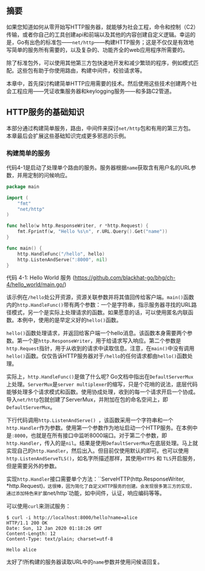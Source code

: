 ## 摘要
如果您知道如何从零开始写HTTP服务器，就能够为社会工程，命令和控制（C2）传输，或者你自己的工具创建api和前端以及其他的内容创建自定义逻辑。幸运的是，Go有出色的标准包——`net/http`——构建HTTP服务；这是不仅仅是有效地写简单的服务所有需要的，以及复杂的、功能齐全的web应用程序所需要的。

除了标准包外，可以使用其他第三方包快速地开发和减少繁琐的程序，例如模式匹配。这些包有助于你使用路由，构建中间件，校验请求等。

本章中，首先探讨构建简单HTTP应用需要的技术。然后使用这些技术创建两个社会工程应用——凭证收集服务器和keylogging服务——和多路C2管道。

## HTTP服务的基础知识

本部分通过构建简单服务，路由，中间件来探讨`net/http`包和有用的第三方包。本章最后会扩展这些基础知识完成更多邪恶的示例。

### 构建简单的服务

代码4-1是启动了处理单个路由的服务。服务器根据`name`获取含有用户名的URL参数，并用定制的问候响应。
```go
package main

import (
	"fmt"
	"net/http"
)

func hello(w http.ResponseWriter, r *http.Request) {
	fmt.Fprintf(w, "Hello %s\n", r.URL.Query().Get("name"))
}

func main() {
	http.HandleFunc("/hello", hello)
	http.ListenAndServe(":8000", nil)
}
```
代码 4-1: Hello World 服务 (https://github.com/blackhat-go/bhg/ch-4/hello_world/main.go/)

该示例在`/hello`处公开资源，资源关联参数并将其值回传给客户端。`main()`函数内的`http.HandleFunc()`带有两个参数：一个是字符串，指示服务器寻找的URL路径模式，另一个是实际上处理请求的函数。如果愿意的话，可以使用匿名内联函数。本例中，使用的是早定义好的`hello()`函数。

`hello()`函数处理请求，并返回给客户端一个hello消息。该函数本身需要两个参数。第一个是`http.ResponseWriter`，用于给请求写入响应。第二个参数是`http.Request`指针，用于从收到的请求中读取信息。注意，在`main()`中没有调用`hello()`函数。仅仅告诉HTTP服务器对于`/hello`的任何请求都由`hello()`函数处理。

实际上，`http.HandleFunc()`是做了什么呢? Go文档中指出在`DefaultServerMux`上处理。`ServerMux`是`server multiplexer`的缩写，只是个花哨的说法，底层代码能够处理多个请求模式和函数。使用协成处理，收到的每一个请求开启一个协成。导入`net/http`包就创建了ServerMux，并附加在包的命名空间上，即`DefaultServerMux`。

下行代码调用`http.ListenAndServe() `，该函数采用一个字符串和一个`http.Handler`作为参数。使用第一个参数作为地址启动一个HTTP服务。在本例中是`:8000`，也就是在所有接口中监听8000端口。对于第二个参数，即`http.Handler`，传入的是`nil`。结果是使用`DefaultServerMux`在底层处理。马上就实现自己的`http.Handler`，然后出入。但目前仅使用默认的即可。也可以使用`http.ListenAndServeTLS()`，如名字所描述那样，其使用`HTTPS` 和 `TLS`开启服务，但是需要另外的参数。

实现`http.Handler`接口需要单个方法：``ServeHTTP(http.ResponseWriter, *http.Request)`。这很棒，因为简化了自定义HTTP服务的创建。会发现很多第三方的实现，通过添加特色来扩展`net/http`功能，如中间件，认证，响应编码等等。

可以使用`curl`来测试服务：
```shell script
$ curl -i http://localhost:8000/hello?name=alice 
HTTP/1.1 200 OK
Date: Sun, 12 Jan 2020 01:18:26 GMT 
Content-Length: 12
Content-Type: text/plain; charset=utf-8 

Hello alice
```
太好了!所构建的服务器读取URL中的`name`参数并使用问候语回复。